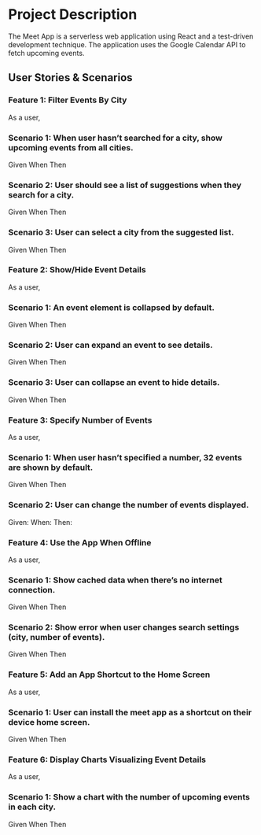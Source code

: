 # Project Description
The Meet App is a serverless web application using React and a test-driven development technique. The application uses the Google Calendar API to fetch upcoming events.
## User Stories & Scenarios
### Feature 1: Filter Events By City
As a user,
### Scenario 1: When user hasn’t searched for a city, show upcoming events from all cities.
Given
When
Then
### Scenario 2: User should see a list of suggestions when they search for a city.
Given
When
Then
### Scenario 3: User can select a city from the suggested list.
Given 
When 
Then 

### Feature 2: Show/Hide Event Details
As a user,
### Scenario 1: An event element is collapsed by default.
Given
When
Then
### Scenario 2: User can expand an event to see details.
Given
When
Then
### Scenario 3:  User can collapse an event to hide details.
Given
When 
Then

### Feature 3: Specify Number of Events
As a user, 
### Scenario 1: When user hasn’t specified a number, 32 events are shown by default.
Given
When
Then 
### Scenario 2: User can change the number of events displayed.
Given:
When:
Then:

### Feature 4: Use the App When Offline
As a user, 
### Scenario 1: Show cached data when there’s no internet connection.
Given
When
Then
### Scenario 2: Show error when user changes search settings (city, number of events).
Given
When
Then

### Feature 5: Add an App Shortcut to the Home Screen
As a user,
### Scenario 1: User can install the meet app as a shortcut on their device home screen.
Given
When
Then

### Feature 6: Display Charts Visualizing Event Details
As a user,
### Scenario 1: Show a chart with the number of upcoming events in each city.
Given
When
Then 

